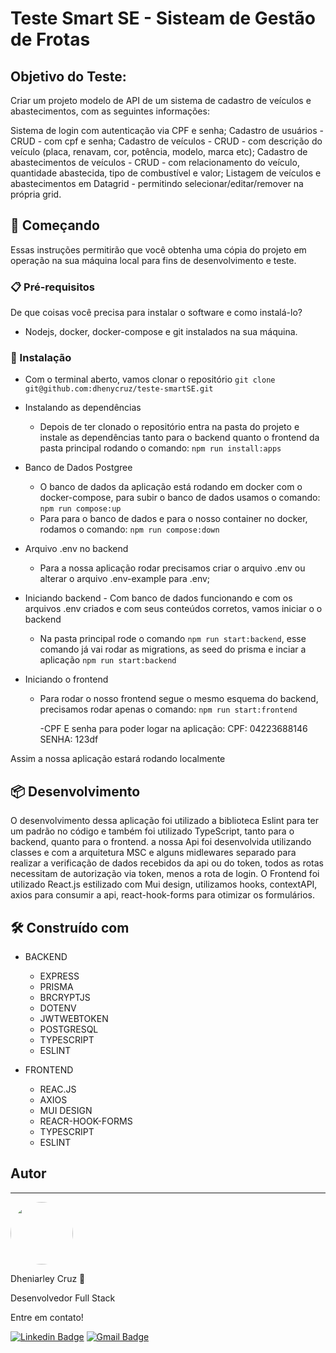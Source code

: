 # Teste Smart SE - Sisteam de Gestão de Frotas

## Objetivo do Teste:

Criar um projeto modelo de API de um sistema de cadastro de veículos e abastecimentos, com as seguintes informações:

Sistema de login com autenticação via CPF e senha;
Cadastro de usuários - CRUD - com cpf e senha;
Cadastro de veículos - CRUD -  com descrição do veículo (placa, renavam, cor, potência, modelo, marca etc);
Cadastro de abastecimentos de veículos - CRUD -  com relacionamento do veículo, quantidade abastecida, tipo de combustível e valor;
Listagem de veículos e abastecimentos em Datagrid - permitindo selecionar/editar/remover na própria grid.

## 🚀 Começando

Essas instruções permitirão que você obtenha uma cópia do projeto em operação na sua máquina local para fins de desenvolvimento e teste.

### 📋 Pré-requisitos

De que coisas você precisa para instalar o software e como instalá-lo?

- Nodejs, docker, docker-compose e git instalados na sua máquina.

### 🔧 Instalação

  - Com o terminal aberto, vamos clonar o repositório
    `git clone git@github.com:dhenycruz/teste-smartSE.git`
    
  - Instalando as dependências
    - Depois de ter clonado o repositório entra na pasta do projeto e instale as dependências tanto para o backend quanto o frontend da pasta principal rodando o comando:
        `npm run install:apps`
    
   - Banco de Dados Postgree
      - O banco de dados da aplicação está rodando em docker com o docker-compose, para subir o banco de dados usamos o comando:
        `npm run compose:up`
      - Para para o banco de dados e para o nosso container no docker, rodamos o comando:
        `npm run compose:down`
        
   - Arquivo .env no backend
      - Para a nossa aplicação rodar precisamos criar o arquivo .env ou alterar o arquivo .env-example para .env;
      
   - Iniciando backend
    - Com banco de dados funcionando e com os arquivos .env criados e com seus conteúdos corretos, vamos iniciar o o backend
     - Na pasta principal rode o comando `npm run start:backend`, esse comando já vai rodar as migrations, as seed do prisma e inciar a aplicação
          `npm run start:backend`
 
  - Iniciando o frontend
    - Para rodar o nosso frontend segue o mesmo esquema do backend, precisamos rodar apenas o comando:
      `npm run start:frontend`
      
      -CPF E senha para poder logar na aplicação:
        CPF: 04223688146
        SENHA: 123df
  
  Assim a nossa aplicação estará rodando localmente

## 📦 Desenvolvimento
O desenvolvimento dessa aplicação foi utilizado a biblioteca Eslint para ter um padrão no código e também foi utilizado TypeScript, tanto para o backend, quanto para o frontend. a nossa Api foi desenvolvida utilizando classes e com a arquitetura MSC e alguns midlewares separado para realizar a verificação de dados recebidos da api ou do token, todos as rotas necessitam de autorização via token, menos a rota de login.
O Frontend foi utilizado React.js estilizado com Mui design, utilizamos hooks, contextAPI, axios para consumir a api, react-hook-forms para otimizar os formulários. 

## 🛠️ Construído com

- BACKEND
  - EXPRESS
  - PRISMA
  - BRCRYPTJS
  - DOTENV
  - JWTWEBTOKEN
  - POSTGRESQL
  - TYPESCRIPT
  - ESLINT

- FRONTEND
  - REAC.JS
  - AXIOS
  - MUI DESIGN
  - REACR-HOOK-FORMS
  - TYPESCRIPT
  - ESLINT
  
## Autor
---

<img style="border-radius: 50%;" src="https://avatars.githubusercontent.com/u/26901028?s=400&u=d99619f0fcc7ff7d8407ff05a0e90a0149f959ee&v=4" width="100px;" alt=""/>
 
 Dheniarley Cruz 🚀

Desenvolvedor Full Stack 


Entre em contato!

[![Linkedin Badge](https://img.shields.io/badge/-Dheniarley-blue?style=flat-square&logo=Linkedin&logoColor=white&link=https://www.linkedin.com/in/dheniarley/)](https://www.linkedin.com/in/dheniarley//) 
[![Gmail Badge](https://img.shields.io/badge/-dheniarley.ds@gmail.com-c14438?style=flat-square&logo=Gmail&logoColor=white&link=mailto:dheniarley.ds@gmail.com)](mailto:dheniarley.ds@gmail.com)
